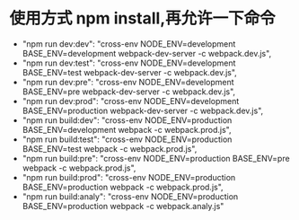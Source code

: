# 使用方式 npm install,再允许一下命令

* "npm run dev:dev": "cross-env NODE_ENV=development BASE_ENV=development webpack-dev-server -c webpack.dev.js",
* "npm run dev:test": "cross-env NODE_ENV=development BASE_ENV=test webpack-dev-server -c webpack.dev.js",
* "npm run dev:pre": "cross-env NODE_ENV=development BASE_ENV=pre webpack-dev-server -c webpack.dev.js",
* "npm run dev:prod": "cross-env NODE_ENV=development BASE_ENV=production webpack-dev-server -c webpack.dev.js",
* "npm run build:dev": "cross-env NODE_ENV=production BASE_ENV=development webpack -c webpack.prod.js",
* "npm run build:test": "cross-env NODE_ENV=production BASE_ENV=test webpack -c webpack.prod.js",
* "npm run build:pre": "cross-env NODE_ENV=production BASE_ENV=pre webpack -c webpack.prod.js",
* "npm run build:prod": "cross-env NODE_ENV=production BASE_ENV=production webpack -c webpack.prod.js",
* "npm run build:analy": "cross-env NODE_ENV=production BASE_ENV=production webpack -c webpack.analy.js"
